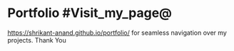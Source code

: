 # Portfolio #Visit_my_page@
https://shrikant-anand.github.io/portfolio/  for seamless navigation over my projects. 
Thank You 
